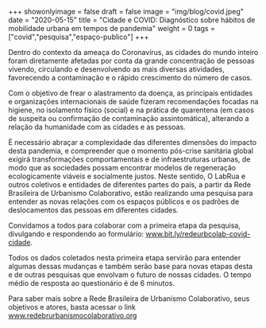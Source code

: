 +++
showonlyimage = false
draft = false
image = "img/blog/covid.jpeg"
date = "2020-05-15"
title = "Cidade e COVID: Diagnóstico sobre hábitos de mobilidade urbana em tempos de pandemia"
weight = 0
tags = ["covid","pesquisa","espaço-publico"]
+++


Dentro do contexto da ameaça do Coronavírus, as cidades do mundo inteiro foram diretamente afetadas por conta da grande concentração de pessoas vivendo, circulando e desenvolvendo as mais diversas atividades, favorecendo a contaminação e o rápido crescimento do número de casos.

Com o objetivo de frear o alastramento da doença, as principais entidades e organizações internacionais de saúde fizeram recomendações focadas na higiene, no isolamento físico (social) e na prática de quarentena (em casos de suspeita ou confirmação de contaminação assintomática), alterando a relação da humanidade com as cidades e as pessoas.

É necessário abraçar a complexidade das diferentes dimensões do impacto desta pandemia, e compreender que o momento pós-crise sanitária global exigirá transformações comportamentais e de infraestruturas urbanas, de modo que as sociedades possam encontrar modelos de regeneração ecologicamente viáveis e socialmente justos. Neste sentido, O LabRua e outros coletivos e entidades de diferentes partes do país, a partir da Rede Brasileira de Urbanismo Colaborativo, estão realizando uma pesquisa para entender as novas relações com os espaços públicos e os padrões de deslocamentos das pessoas em diferentes cidades.

Convidamos a todos para colaborar com a primeira etapa da pesquisa, divulgando e respondendo ao formulário: www.bit.ly/redeurbcolab-covid-cidade.

Todos os dados coletados nesta primeira etapa servirão para entender algumas dessas mudanças e também serão base para novas etapas desta e de outras pesquisas que envolvam o futuro de nossas cidades. O tempo médio de resposta ao questionário é de 6 minutos.

Para saber mais sobre a Rede Brasileira de Urbanismo Colaborativo, seus objetivos e atores, basta acessar o link www.redebrurbanismocolaborativo.org
